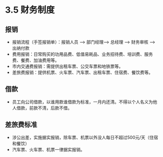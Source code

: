 # 3.5 财务制度

## 报销   

* 报销流程（手签报销单）：报销人员 —&gt; 部门经理—&gt; 总经理 —&gt; 财务审核 —&gt; 出纳付款
* 费用报销：日常购买的功用品费、低值易耗品、业务招待费、培训费、服务费、餐费、加油费用等。
* 市内交通费报销：需提供出租车票、公交车票和地铁票等。
* 差旅费报销：提供机票、火车票、汽车票、出租车票、住宿费、餐饮费等。

## 借款  

* 员工向公司借款，以谁用款谁借款为标准，一月内还清。不得以个人名义为他人借款，前款不清，后款不借。

## 差旅费标准

* 涉公出差，实施据实报销，除车票、机票以外没人每日不超过500元/天（住宿和餐饮）
* 汽车票、火车票、机票一律据实报销。



